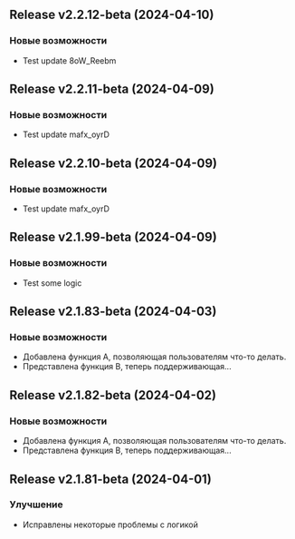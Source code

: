 ## Release v2.2.12-beta (2024-04-10)

### Новые возможности

- Test update 8oW_Reebm

## Release v2.2.11-beta (2024-04-09)

### Новые возможности

- Test update mafx_oyrD

## Release v2.2.10-beta (2024-04-09)

### Новые возможности

- Test update mafx_oyrD

## Release v2.1.99-beta (2024-04-09)

### Новые возможности

- Test some logic

## Release v2.1.83-beta (2024-04-03)

### Новые возможности

- Добавлена ​​функция А, позволяющая пользователям что-то делать.
- Представлена ​​функция B, теперь поддерживающая...

## Release v2.1.82-beta (2024-04-02)

### Новые возможности

- Добавлена ​​функция А, позволяющая пользователям что-то делать.
- Представлена ​​функция B, теперь поддерживающая...

## Release v2.1.81-beta (2024-04-01)

### Улучшение

- Исправлены некоторые проблемы с логикой

